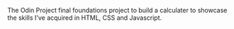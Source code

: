 The Odin Project final foundations project to build a calculater to showcase the skills I've
acquired in HTML, CSS and Javascript.